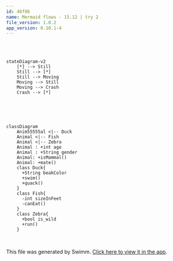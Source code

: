 ```yaml
---
id: 40f86
name: Mermaid flows - 15.12 | try 2
file_version: 1.0.2
app_version: 0.10.1-4
---
```


<br/>

<br/>

<!--MERMAID {width:100}-->
```mermaid
stateDiagram-v2
    [*] --> Still
    Still --> [*]
    Still --> Moving
    Moving --> Still
    Moving --> Crash
    Crash --> [*]
```
<!--MCONTENT {content: stateDiagram-v2<br/>
\[\*\] \-\-\> Still<br/>
Still \-\-\> \[\*\]<br/>
Still \-\-\> Moving<br/>
Moving \-\-\> Still<br/>
Moving \-\-\> Crash<br/>
Crash \-\-\> \[\*\]<br/>} --->

<br/>

<br/>

<br/>

<!--MERMAID {width:100}-->
```mermaid
classDiagram
    Anim55555al <|-- Duck
    Animal <|-- Fish
    Animal <|-- Zebra
    Animal : +int age
    Animal : +String gender
    Animal: +isMammal()
    Animal: +mate()
    class Duck{
      +String beakColor
      +swim()
      +quack()
    }
    class Fish{
      -int sizeInFeet
      -canEat()
    }
    class Zebra{
      +bool is_wild
      +run()
    }
```
<!--MCONTENT {content: classDiagram<br/>
Anim55555al <|-- Duck<br/>
Animal <|-- Fish<br/>
Animal <|-- Zebra<br/>
Animal : +int age<br/>
Animal : +String gender<br/>
Animal: +isMammal()<br/>
Animal: +mate()<br/>
class Duck{<br/>
+String beakColor<br/>
+swim()<br/>
+quack()<br/>
}<br/>
class Fish{<br/>
\-int sizeInFeet<br/>
\-canEat()<br/>
}<br/>
class Zebra{<br/>
+bool is\_wild<br/>
+run()<br/>
}<br/>} --->

<br/>

This file was generated by Swimm. [Click here to view it in the app](https://swimm-web-app.web.app/repos/Z2l0aHViJTNBJTNBdGVzdC1naXRodWItYXBwJTNBJTNBc3dpbW1pbw==/docs/40f86).
